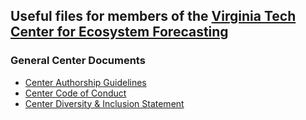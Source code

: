 ## Useful files for members of the [Virginia Tech Center for Ecosystem Forecasting](https://www.centers.ecoforecast.vt.edu/)

### General Center Documents 
* [Center Authorship Guidelines](https://github.com/ecoforecastVT/Center-Documents/blob/main/docs/CEFAuthorshipGuidelines.md)
* [Center Code of Conduct](https://github.com/ecoforecastVT/Center-Documents/blob/main/docs/CEFCodeOfConduct.md)
* [Center Diversity & Inclusion Statement](https://github.com/ecoforecastVT/Center-Documents/blob/main/docs/CEFInclusionDiversityStatement.md)
